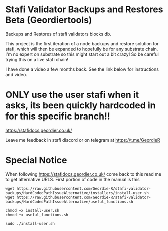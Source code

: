 # Stafi Validator Backups and Restores Beta (Geordiertools)
Backups and Restores of stafi validators blocks db.

This project is the first iteration of a node backups and restore solution for stafi, which will then be expanded to hopefully be for any substrate chain.  I'm no expert on substrate so this might start out a bit crazy! So be careful trying this on a live stafi chain!

I have done a video a few months back. See the link below for instructions and video. 

# ONLY use the user stafi when it asks, its been quickly hardcoded in for this specific branch!!

https://stafidocs.geordier.co.uk/

Leave me feedback in stafi discord or on telegram at https://t.me/GeordieR

# Special Notice

When following https://stafidocs.geordier.co.uk/ come back to this read me to get alternative URLS.  First portion of code in the manual is this

```cd ~
wget https://raw.githubusercontent.com/Geordie-R/stafi-validator-backups/HardCodedPathIssueAlternative/installers/install-user.sh
wget https://raw.githubusercontent.com/Geordie-R/stafi-validator-backups/HardCodedPathIssueAlternative/useful_functions.sh

chmod +x install-user.sh
chmod +x useful_functions.sh

sudo ./install-user.sh
```

